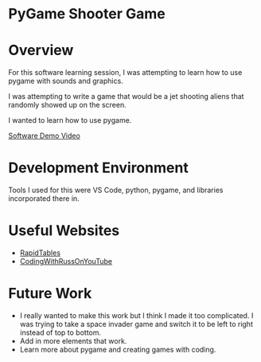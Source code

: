 # PyGame Shooter Game

# Overview

For this software learning session, I was attempting to learn how to use pygame with sounds and graphics.

I was attempting to write a game that would be a jet shooting aliens that randomly showed up on the screen.

I wanted to learn how to use pygame.

[Software Demo Video](http://youtube.link.goes.here)

# Development Environment

Tools I used for this were VS Code, python, pygame, and libraries incorporated there in.

# Useful Websites

* [RapidTables](https://www.rapidtables.com/web/color/RGB_Color.html)
* [CodingWithRussOnYouTube](https://www.youtube.com/@CodingWithRuss/videos)

# Future Work

* I really wanted to make this work but I think I made it too complicated. I was trying to take a space invader game and switch it to be left to right instead of top to bottom.
* Add in more elements that work.
* Learn more about pygame and creating games with coding.
